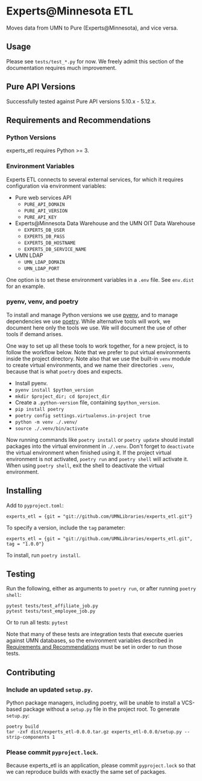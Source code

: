 # Experts@Minnesota ETL

Moves data from UMN to Pure (Experts@Minnesota), and vice versa.

## Usage

Please see `tests/test_*.py` for now. We freely admit this section of the documentation requires
much improvement.

## Pure API Versions

Successfully tested against Pure API versions 5.10.x - 5.12.x.

## Requirements and Recommendations

### Python Versions

experts_etl requires Python >= 3.

### Environment Variables

Experts ETL connects to several external services, for which it requires configuration
via environment variables:

* Pure web services API
  * `PURE_API_DOMAIN`
  * `PURE_API_VERSION`
  * `PURE_API_KEY`
* Experts@Minnesota Data Warehouse and the UMN OIT Data Warehouse
  * `EXPERTS_DB_USER`
  * `EXPERTS_DB_PASS`
  * `EXPERTS_DB_HOSTNAME`
  * `EXPERTS_DB_SERVICE_NAME`
* UMN LDAP
  * `UMN_LDAP_DOMAIN`
  * `UMN_LDAP_PORT`

One option is to set these environment variables in a `.env` file. See `env.dist` for an example.

### pyenv, venv, and poetry

To install and manage Python versions we use [pyenv](https://github.com/pyenv/pyenv), and to manage
dependencies we use [poetry](https://poetry.eustace.io/). While alternative tools will work, we document
here only the tools we use. We will document the use of other tools if demand arises.

One way to set up all these tools to work together, for a new project, is to follow the workflow below.
Note that we prefer to put virtual environments inside the project directory. Note also that we use the
built-in `venv` module to create virtual environments, and we name their directories `.venv`, because
that is what `poetry` does and expects.

* Install pyenv.
* `pyenv install $python_version`
* `mkdir $project_dir; cd $project_dir`
* Create a `.python-version` file, containing `$python_version`.
* `pip install poetry`
* `poetry config settings.virtualenvs.in-project true`
* `python -m venv ./.venv/`
* `source ./.venv/bin/activate`

Now running commands like `poetry install` or `poetry update` should install packages into the virtual
environment in `./.venv`. Don't forget to `deactivate` the virtual environment when finished using it.
If the project virtual environment is not activated, `poetry run` and `poetry shell` will activate it.
When using `poetry shell`, exit the shell to deactivate the virtual environment.

## Installing

Add to `pyproject.toml`:

```
experts_etl = {git = "git://github.com/UMNLibraries/experts_etl.git"}
```

To specify a version, include the `tag` parameter:

```
experts_etl = {git = "git://github.com/UMNLibraries/experts_etl.git", tag = "1.0.0"}
```

To install, run `poetry install`.

## Testing

Run the following, either as arguments
to `poetry run`, or after running `poetry shell`:

```
pytest tests/test_affiliate_job.py
pytest tests/test_employee_job.py
```

Or to run all tests: `pytest`

Note that many of these tests are integration tests that execute queries against UMN databases,
so the environment variables described in
[Requirements and Recommendations](#requirements-and-recommendations)
must be set in order to run those tests.

## Contributing

### Include an updated `setup.py`.

Python package managers, including poetry, will be unable to install a VCS-based package without a
`setup.py` file in the project root. To generate `setup.py`:

```
poetry build
tar -zxf dist/experts_etl-0.0.0.tar.gz experts_etl-0.0.0/setup.py --strip-components 1
```

### Please commit `pyproject.lock`.

Because experts_etl is an application, please commit `pyproject.lock` so that we can reproduce builds
with exactly the same set of packages.
